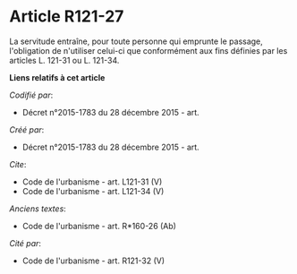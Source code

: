 # Article R121-27

La servitude entraîne, pour toute personne qui emprunte le passage, l'obligation de n'utiliser celui-ci que conformément aux
fins définies par les articles L. 121-31 ou L. 121-34.

**Liens relatifs à cet article**

_Codifié par_:

  - Décret n°2015-1783 du 28 décembre 2015 - art.

_Créé par_:

  - Décret n°2015-1783 du 28 décembre 2015 - art.

_Cite_:

  - Code de l'urbanisme - art. L121-31 (V)
  - Code de l'urbanisme - art. L121-34 (V)

_Anciens textes_:

  - Code de l'urbanisme - art. R*160-26 (Ab)

_Cité par_:

  - Code de l'urbanisme - art. R121-32 (V)
